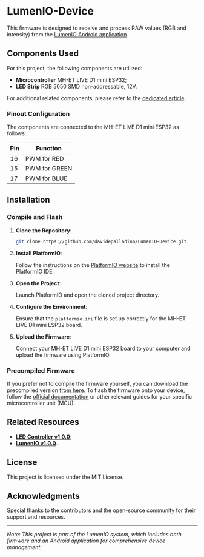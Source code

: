 # LumenIO-Device
This firmware is designed to receive and process RAW values (RGB and intensity) from the [LumenIO Android application](https://github.com/davidepalladino/LumenIO-AndroidApp).

## Components Used
For this project, the following components are utilized:
- **Microcontroller** MH-ET LIVE D1 mini ESP32;
- **LED Strip** RGB 5050 SMD non-addressable, 12V.

For additional related components, please refer to the [dedicated article](https://davidepalladino.github.io/2024/04/19/LumenIO-v1-0-0/).

### Pinout Configuration
The components are connected to the MH-ET LIVE D1 mini ESP32 as follows:

| Pin | Function        |
|-----|-----------------|
| 16  | PWM for RED     |
| 15  | PWM for GREEN   |
| 17  | PWM for BLUE    |

## Installation
### Compile and Flash
1. **Clone the Repository**:
   
   ```bash
   git clone https://github.com/davidepalladino/LumenIO-Device.git
   ```
2. **Install PlatformIO**:
   
   Follow the instructions on the [PlatformIO website](https://platformio.org/install) to install the PlatformIO IDE.
3. **Open the Project**:
   
   Launch PlatformIO and open the cloned project directory.
4. **Configure the Environment**:
   
   Ensure that the `platformio.ini` file is set up correctly for the MH-ET LIVE D1 mini ESP32 board.
5. **Upload the Firmware**:
   
   Connect your MH-ET LIVE D1 mini ESP32 board to your computer and upload the firmware using PlatformIO.

### Precompiled Firmware
If you prefer not to compile the firmware yourself, you can download the precompiled version [from here](https://davidepalladino.github.io/2024/04/19/LumenIO-v1-0-0/download/lumenio-firmware.bin). To flash the firmware onto your device, follow the [official documentation](https://docs.espressif.com/projects/esptool/en/latest/esp32/esptool/flashing-firmware.html#id1) or other relevant guides for your specific microcontroller unit (MCU).

## Related Resources
- **[LED Controller v1.0.0](https://davidepalladino.github.io/)**;
- **[LumenIO v1.0.0](https://davidepalladino.github.io/)**.

## License
This project is licensed under the MIT License.

## Acknowledgments
Special thanks to the contributors and the open-source community for their support and resources.

---

*Note: This project is part of the LumenIO system, which includes both firmware and an Android application for comprehensive device management.*
